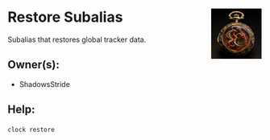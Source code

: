 <h1>Restore Subalias<img align="right" src="../main.png" width="100px"></h1>

Subalias that restores global tracker data.

## Owner(s):
- ShadowsStride

## Help:
`clock restore`
